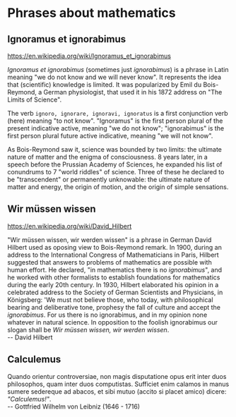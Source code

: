 # Phrases about mathematics

## Ignoramus et ignorabimus

https://en.wikipedia.org/wiki/Ignoramus_et_ignorabimus

*Ignoramus et ignorabimus* 
(sometimes just *ignorabimus*) 
is a phrase in Latin meaning 
"we do not know and we will never know". 
It represents the idea that 
(scientific) knowledge is limited. 
It was popularized by Emil du Bois-Reymond, 
a German physiologist, that used it 
in his 1872 address on "The Limits of Science".

The verb `ignoro, ignorare, ignoravi, ignoratus` 
is a first conjunction verb 
(here) meaning "to not know".
"Ignoramus" is the first person plural 
of the present indicative active, 
meaning "we do not know"; 
"ignorabimus" is the first person plural 
future active indicative, 
meaning "we will not know".

As Bois-Reymond saw it, 
science was bounded by two limits: 
the ultimate nature of matter 
and the enigma of consciousness. 
8 years later, in a speech before 
the Prussian Academy of Sciences, 
he expanded his list of conundrums 
to 7 "world riddles" of science. 
Three of these he declared 
to be "transcendent" 
or permanently unknowable: 
the ultimate nature of matter and energy, 
the origin of motion, and 
the origin of simple sensations.

## Wir müssen wissen

https://en.wikipedia.org/wiki/David_Hilbert

"Wir müssen wissen, wir werden wissen" 
is a phrase in German David Hilbert 
used as oposing view to Bois-Reymond remark. 
In 1900, during an address to 
the International Congress of Mathematicians in Paris, 
Hilbert suggested that answers 
to problems of mathematics 
are possible with human effort. 
He declared, 
"in mathematics there is no *ignorabimus*", 
and he worked with other formalists 
to establish foundations for mathematics 
during the early 20th century. 
In 1930, Hilbert elaborated his opinion 
in a celebrated address to 
the Society of German Scientists 
and Physicians, in Königsberg: 
'We must not believe those, who today, 
with philosophical bearing and deliberative tone, 
prophesy the fall of culture and accept the *ignorabimus*. 
For us there is no ignorabimus, 
and in my opinion none whatever in natural science. 
In opposition to the foolish ignorabimus 
our slogan shall be 
*Wir müssen wissen, wir werden wissen*.    
-- David Hilbert


## Calculemus

Quando orientur controversiae, non magis disputatione opus erit inter duos philosophos, quam inter duos computistas. Sufficiet enim calamos in manus sumere sedereque ad abacos, et sibi mutuo (accito si placet amico) dicere: *"Calculemus!"*.   
-- Gottfried Wilhelm von Leibniz (1646 - 1716)
